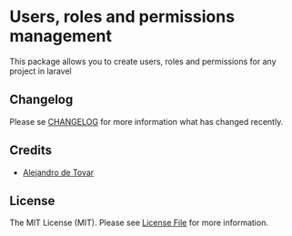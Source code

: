 # Users, roles and permissions management

This package allows you to create users, roles and permissions for any project in laravel

## Changelog

Please se [CHANGELOG](./CHANGELOG.md) for more information what has changed recently.

## Credits

* [Alejandro de Tovar](https://github.com/venespana)

## License

The MIT License (MIT). Please see [License File](./LICENSE) for more information.